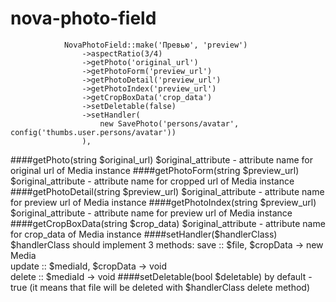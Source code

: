 # nova-photo-field

```
            NovaPhotoField::make('Превью', 'preview')
                ->aspectRatio(3/4)
                ->getPhoto('original_url')
                ->getPhotoForm('preview_url')
                ->getPhotoDetail('preview_url')
                ->getPhotoIndex('preview_url')
                ->getCropBoxData('crop_data')
                ->setDeletable(false)
                ->setHandler(
                    new SavePhoto('persons/avatar', config('thumbs.user.persons/avatar'))
                ),
```
####getPhoto(string $original_url)
$original_attribute - attribute name for original url of Media instance 
####getPhotoForm(string $preview_url)
$original_attribute - attribute name for cropped url of Media instance 
####getPhotoDetail(string $preview_url)
$original_attribute - attribute name for preview url of Media instance 
####getPhotoIndex(string $preview_url)
$original_attribute - attribute name for preview url of Media instance 
####getCropBoxData(string $crop_data)
$original_attribute - attribute name for crop_data of Media instance 
####setHandler($handlerClass)
$handlerClass should implement 3 methods:
    save :: $file, $cropData -> new Media  
    update :: $mediaId, $cropData -> void  
    delete :: $mediaId -> void 
####setDeletable(bool $deletable) 
by default - true (it means that file will be deleted with 
$handlerClass delete method)
